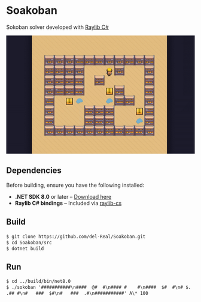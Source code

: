 # Soakoban

Sokoban solver developed with [Raylib C#](https://github.com/raylib-cs/raylib-cs)

![](./demo.gif)


## Dependencies

Before building, ensure you have the following installed:

- **.NET SDK 8.0** or later – [Download here](https://dotnet.microsoft.com/en-us/download)
- **Raylib C# bindings** – Included via [raylib-cs](https://github.com/raylib-cs/raylib-cs)
  

## Build

```console
$ git clone https://github.com/del-Real/Soakoban.git
$ cd Soakoban/src
$ dotnet build
```

## Run

```console
$ cd ../build/bin/net8.0
$ ./sokoban '###########\n####  @#  #\n#### #    #\n####  $#  #\n# $.  .## #\n#   ###  $#\n#   ###  .#\n###########' A\* 100
```



